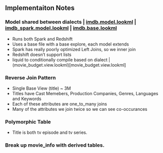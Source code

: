 ## Implementaiton Notes

### Model shared between dialects | [imdb.model.lookml](imdb.model.lookml) |  [imdb_spark.model.lookml](imdb_spark.model.lookml) |  [imdb.base.lookml](imdb.base.lookml) 
* Runs both Spark and Redshift
* Uses a base file with a base explore, each model extends 
* Spark has really poorly optimized Left Joins, so we inner join
* Redshift doesn’t support lists
* liquid to conditionally compile based on dialect | (movie_budget.view.lookml)[movie_budget.view.lookml]


### Reverse Join Pattern
* Single Base View (title) ~ 3M 
* Titles have Cast Memebers, Production Companies, Genres, Languages and Keywords
* Each of these attributes are one_to_many joins
* Many of the attributes we join twice so we can see co-occurances


### Polymorphic Table 
* Title is both tv episode and tv series.

### Break up movie_info with derived tables.

